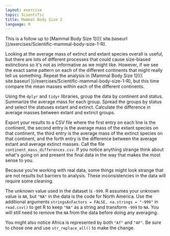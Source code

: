 ```yaml
---
layout: exercise
topic: Scientific
title: Mammal Body Size 2
language: R
---
```


This is a follow up to
[Mammal Body Size 1]({{ site.baseurl }}/exercises/Scientific-mammal-body-size-1-R).

Looking at the average mass of extinct and extant species overall is useful, but
there are lots of different processes that could cause size-biased extinctions
so it's not as informative as we might like.  However, if we see the exact same
pattern on each of the different continents that might really tell us
something. Repeat the analysis in
[Mammal Body Size 1]({{ site.baseurl }}/exercises/Scientific-mammal-body-size-1-R), but this time compare the mean masses within each of the different continents.

Using the `dplyr` and `tidyr` libraries, group the data by continent and status. 
Summarize the average mass for each group. Spread the groups by status and select the statuses extant and extinct. Calculate the difference in average 
masses between extant and extinct groups. 

Export your results to a CSV file where the first entry on each line is the 
continent, the second entry is the average mass of the extant species on that 
continent, the third entry is the average mass of the extinct species on that 
continent, and the forth entry is the difference between the average extant and 
average extinct masses. Call the file `continent_mass_differences.csv`. If you 
notice anything strange think about what's going on and present the final data 
in the way that makes the most sense to you.

Because you’re working with real data, some things might look strange that are
not results but barriers to analysis. These inconsistencies in the data will 
require some cleaning. 

The unknown value used in the dataset is `-999`. R assumes your unknown value is 
`NA`, but `"NA"` in the data is the code for North America. 
Use the additional arguments `stringsAsFactors = FALSE, na.strings = "-999"` in 
`read.csv()` to get R to keep `"NA"` as a string and transform `-999` to `NA`. You will still need to remove the `NA` from the data before doing any averaging. 

You might also notice Africa is represented by both `"Af"` and `"AF"`. Be sure 
to chose one and use `str_replace_all()` to make the change.
